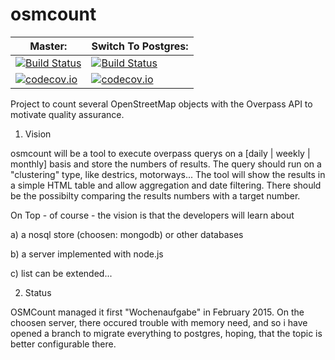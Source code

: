 osmcount
========

Master:   | Switch To Postgres:
----------|----------------------
[![Build Status](https://travis-ci.org/TheFive/osmcount.svg?branch=master)](https://travis-ci.org/TheFive/osmcount) | [![Build Status](https://travis-ci.org/TheFive/osmcount.svg?branch=SwitchToPostgres)](https://travis-ci.org/TheFive/osmcount)
[![codecov.io](https://codecov.io/github/TheFive/osmcount/coverage.svg?branch=master)](https://codecov.io/github/TheFive/osmcount?branch=master) | [![codecov.io](https://codecov.io/github/TheFive/osmcount/coverage.svg?branch=SwitchToPostgres)](https://codecov.io/github/TheFive/osmcount?branch=SwitchToPostgres)


Project to count several OpenStreetMap objects with the Overpass API to motivate quality assurance.

1. Vision

osmcount will be a tool to execute overpass querys on a [daily | weekly | monthly] basis and store the numbers of results. The query should run on a "clustering" type, like destrics, motorways...
The tool will show the results in a simple HTML table and allow aggregation and date filtering. There should be the possibilty 
comparing the results numbers with a target number.

On Top - of course - the vision is that the developers will learn about

a) a nosql store (choosen: mongodb) or other databases

b) a server implemented with node.js

c) list can be extended...



2. Status

OSMCount managed it first "Wochenaufgabe" in February 2015.
On the choosen server, there occured trouble with memory need, and so i have opened a branch to migrate everything to postgres, hoping, that the topic is better configurable there.
